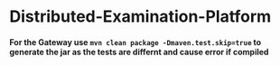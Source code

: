 # Distributed-Examination-Platform


#### For the Gateway use `mvn clean package -Dmaven.test.skip=true` to generate the jar as the tests are differnt and cause error if compiled
